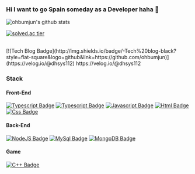 ### Hi I want to go Spain someday as a Developer haha 👋

<!--
**ohbumjun/ohbumjun** is a ✨ _special_ ✨ repository because its `README.md` (this file) appears on your GitHub profile.

Here are some ideas to get you started:

- 🔭 I’m currently working on ...
- 🌱 I’m currently learning ...
- 👯 I’m looking to collaborate on ...
- 🤔 I’m looking for help with ...
- 💬 Ask me about ...
- 📫 How to reach me: ...
- 😄 Pronouns: ...
- ⚡ Fun fact: ...
-->

![ohbumjun's github stats](https://github-readme-stats.vercel.app/api?username=ohbumjun&show_icons=true)

[![solved.ac tier](http://mazassumnida.wtf/api/generate_badge?boj=dhsys112)](https://solved.ac/dhsys112)

<br/>
[![Tech Blog Badge](http://img.shields.io/badge/-Tech%20blog-black?style=flat-square&logo=github&link=https://github.com/ohbumjun)](https://velog.io/@dhsys112)
https://velog.io/@dhsys112
<br/>

### Stack
#### Front-End
[![Typescript Badge](https://img.shields.io/badge/React-blue?style=flat-square&logo=react)](https://velog.io/@dhsys112)
[![Typescript Badge](https://img.shields.io/badge/Typescript-lightblue?style=flat-square&logo=typescript)](https://velog.io/@dhsys112)
[![Javascript Badge](https://img.shields.io/badge/Javascript-yellow?style=flat-square&logo=javascript)](https://velog.io/@dhsys112)
[![Html Badge](https://img.shields.io/badge/Html5-orange?style=flat-square&logo=Html5)](https://velog.io/@dhsys112)
[![Css Badge](https://img.shields.io/badge/Css-blue?style=flat-square&logo=Css3)](https://velog.io/@dhsys112)
<br/>
#### Back-End
[![NodeJS Badge](https://img.shields.io/badge/NodeJS-green?style=flat-square&logo=node.js)](https://velog.io/@dhsys112)
[![MySql Badge](https://img.shields.io/badge/MySql-lightgreen?style=flat-square&logo=MySQL)](https://velog.io/@dhsys112)
[![MongoDB Badge](https://img.shields.io/badge/MongoDB-darkgreen?style=flat-square&logo=MongoDB)](https://velog.io/@dhsys112)

#### Game
[![C++ Badge](https://img.shields.io/badge/C++-purple?style=flat-square&logo=c&link=https://velog.io/@dhsys112)](https://velog.io/@dhsys112)

